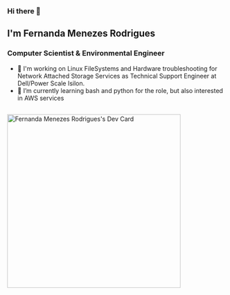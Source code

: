 ### Hi there 👋

## I'm Fernanda Menezes Rodrigues
### Computer Scientist & Environmental Engineer

- 🔭 I'm working on Linux FileSystems and Hardware troubleshooting for Network Attached Storage Services as Technical Support Engineer at Dell/Power Scale Isilon.
- 🌱 I’m currently learning bash and python for the role, but also interested in AWS services

##

<a href="https://app.daily.dev/ferodrigues"><img src="https://api.daily.dev/devcards/45e50fd82fe14d078ae87288b42a5088.png?r=dcf" width="400" alt="Fernanda Menezes Rodrigues's Dev Card"/></a>



<!--
**menezesfernanda/menezesfernanda** is a ✨ _special_ ✨ repository because its `README.md` (this file) appears on your GitHub profile.

Here are some ideas to get you started:

- 🔭 I’m currently working on ...
- 🌱 I’m currently learning ...
- 👯 I’m looking to collaborate on ...
- 🤔 I’m looking for help with ...
- 💬 Ask me about ...
- 📫 How to reach me: ...
- ⚡ Fun fact: ...
-->
